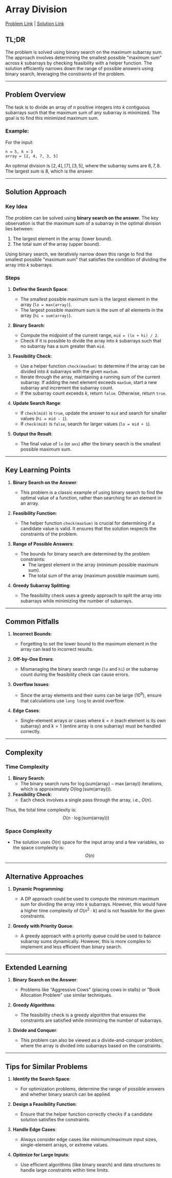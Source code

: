 # Array Division

[Problem Link](https://cses.fi/problemset/task/1085) | [Solution Link](../../solutions/02_Sorting_and_Searching/31_1085_Array_Division.cpp)

## TL;DR

The problem is solved using binary search on the maximum subarray sum. The approach involves determining the smallest possible "maximum sum" across $k$ subarrays by checking feasibility with a helper function. The solution efficiently narrows down the range of possible answers using binary search, leveraging the constraints of the problem.

---

## Problem Overview

The task is to divide an array of $n$ positive integers into $k$ contiguous subarrays such that the maximum sum of any subarray is minimized. The goal is to find this minimized maximum sum.

### Example:
For the input:
```
n = 5, k = 3
array = [2, 4, 7, 3, 5]
```
An optimal division is $[2,4], [7], [3,5]$, where the subarray sums are $6, 7, 8$. The largest sum is $8$, which is the answer.

---

## Solution Approach

### Key Idea
The problem can be solved using **binary search on the answer**. The key observation is that the maximum sum of a subarray in the optimal division lies between:
1. The largest element in the array (lower bound).
2. The total sum of the array (upper bound).

Using binary search, we iteratively narrow down this range to find the smallest possible "maximum sum" that satisfies the condition of dividing the array into $k$ subarrays.

### Steps
1. **Define the Search Space**:
   - The smallest possible maximum sum is the largest element in the array (`lo = max(array)`).
   - The largest possible maximum sum is the sum of all elements in the array (`hi = sum(array)`).

2. **Binary Search**:
   - Compute the midpoint of the current range, `mid = (lo + hi) / 2`.
   - Check if it is possible to divide the array into $k$ subarrays such that no subarray has a sum greater than `mid`.

3. **Feasibility Check**:
   - Use a helper function `check(maxSum)` to determine if the array can be divided into $k$ subarrays with the given `maxSum`.
   - Iterate through the array, maintaining a running sum of the current subarray. If adding the next element exceeds `maxSum`, start a new subarray and increment the subarray count.
   - If the subarray count exceeds $k$, return `false`. Otherwise, return `true`.

4. **Update Search Range**:
   - If `check(mid)` is `true`, update the answer to `mid` and search for smaller values (`hi = mid - 1`).
   - If `check(mid)` is `false`, search for larger values (`lo = mid + 1`).

5. **Output the Result**:
   - The final value of `lo` (or `ans`) after the binary search is the smallest possible maximum sum.

---

## Key Learning Points

1. **Binary Search on the Answer**:
   - This problem is a classic example of using binary search to find the optimal value of a function, rather than searching for an element in an array.

2. **Feasibility Function**:
   - The helper function `check(maxSum)` is crucial for determining if a candidate value is valid. It ensures that the solution respects the constraints of the problem.

3. **Range of Possible Answers**:
   - The bounds for binary search are determined by the problem constraints:
     - The largest element in the array (minimum possible maximum sum).
     - The total sum of the array (maximum possible maximum sum).

4. **Greedy Subarray Splitting**:
   - The feasibility check uses a greedy approach to split the array into subarrays while minimizing the number of subarrays.

---

## Common Pitfalls

1. **Incorrect Bounds**:
   - Forgetting to set the lower bound to the maximum element in the array can lead to incorrect results.

2. **Off-by-One Errors**:
   - Mismanaging the binary search range (`lo` and `hi`) or the subarray count during the feasibility check can cause errors.

3. **Overflow Issues**:
   - Since the array elements and their sums can be large ($10^9$), ensure that calculations use `long long` to avoid overflow.

4. **Edge Cases**:
   - Single-element arrays or cases where $k = n$ (each element is its own subarray) and $k = 1$ (entire array is one subarray) must be handled correctly.

---

## Complexity

### Time Complexity
1. **Binary Search**:
   - The binary search runs for $\log(\text{sum(array)} - \max(\text{array}))$ iterations, which is approximately $O(\log(\text{sum(array)}))$.
2. **Feasibility Check**:
   - Each check involves a single pass through the array, i.e., $O(n)$.

Thus, the total time complexity is:
$$
O(n \cdot \log(\text{sum(array)}))
$$

### Space Complexity
- The solution uses $O(n)$ space for the input array and a few variables, so the space complexity is:
$$
O(n)
$$

---

## Alternative Approaches

1. **Dynamic Programming**:
   - A DP approach could be used to compute the minimum maximum sum for dividing the array into $k$ subarrays. However, this would have a higher time complexity of $O(n^2 \cdot k)$ and is not feasible for the given constraints.

2. **Greedy with Priority Queue**:
   - A greedy approach with a priority queue could be used to balance subarray sums dynamically. However, this is more complex to implement and less efficient than binary search.

---

## Extended Learning

1. **Binary Search on the Answer**:
   - Problems like "Aggressive Cows" (placing cows in stalls) or "Book Allocation Problem" use similar techniques.

2. **Greedy Algorithms**:
   - The feasibility check is a greedy algorithm that ensures the constraints are satisfied while minimizing the number of subarrays.

3. **Divide and Conquer**:
   - This problem can also be viewed as a divide-and-conquer problem, where the array is divided into subarrays based on the constraints.

---

## Tips for Similar Problems

1. **Identify the Search Space**:
   - For optimization problems, determine the range of possible answers and whether binary search can be applied.

2. **Design a Feasibility Function**:
   - Ensure that the helper function correctly checks if a candidate solution satisfies the constraints.

3. **Handle Edge Cases**:
   - Always consider edge cases like minimum/maximum input sizes, single-element arrays, or extreme values.

4. **Optimize for Large Inputs**:
   - Use efficient algorithms (like binary search) and data structures to handle large constraints within time limits.